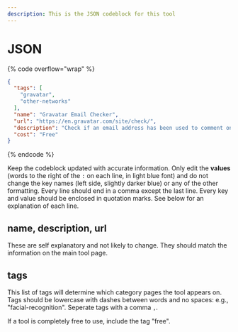 ```yaml
---
description: This is the JSON codeblock for this tool
---
```


# JSON

{% code overflow="wrap" %}
```json
{
  "tags": [
    "gravatar",
    "other-networks"
  ],
  "name": "Gravatar Email Checker",
  "url": "https://en.gravatar.com/site/check/",
  "description": "Check if an email address has been used to comment on blogs and whether there is a profile image attached.",
  "cost": "Free"
}
```
{% endcode %}

Keep the codeblock updated with accurate information. Only edit the **values** (words to the right of the `:` on each line, in light blue font) and do not change the key names (left side, slightly darker blue) or any of the other formatting. Every line should end in a comma except the last line. Every key and value should be enclosed in quotation marks. See below for an explanation of each line.&#x20;

## name, description, url

These are self explanatory and not likely to change. They should match the information on the main tool page.

## tags

This list of tags will determine which category pages the tool appears on. Tags should be lowercase with dashes between words and no spaces: e.g., "facial-recognition". Seperate tags with a comma `,`.

If a tool is completely free to use, include the tag "free".


